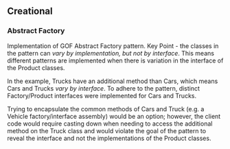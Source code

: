 ## Creational 
### Abstract Factory

Implementation of GOF Abstract Factory pattern. Key Point - the classes in the pattern can *vary by implementation, but not by interface*. This means different patterns are implemented when there is variation in the interface of the Product classes.

In the example, Trucks have an additional method than Cars, which means Cars and Trucks *vary by interface*. To adhere to the pattern, distinct Factory/Product interfaces were implemented for Cars and Trucks. 

Trying to encapsulate the common methods of Cars and Truck (e.g. a Vehicle factory/interface assembly) would be an option; however, the client code would require casting down when needing to access the additional method on the Truck class and would violate the goal of the pattern to reveal the interface and not the implementations of the Product classes. 

